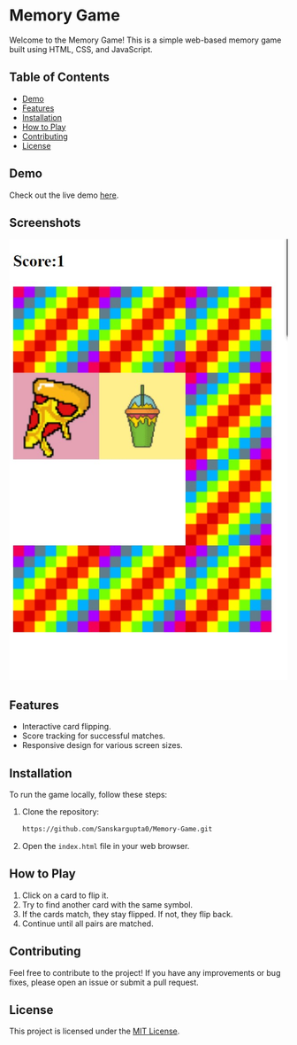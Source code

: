 # Memory Game

Welcome to the Memory Game! This is a simple web-based memory game built using HTML, CSS, and JavaScript.

## Table of Contents
- [Demo](#demo)
- [Features](#features)
- [Installation](#installation)
- [How to Play](#how-to-play)
- [Contributing](#contributing)
- [License](#license)

## Demo

Check out the live demo [here](https://sanskargupta0.github.io/Memory-Game/).

## Screenshots

![Game Screenshot](screenshot.jpg)

## Features

- Interactive card flipping.
- Score tracking for successful matches.
- Responsive design for various screen sizes.

## Installation

To run the game locally, follow these steps:

1. Clone the repository:
    ```bash
    https://github.com/Sanskargupta0/Memory-Game.git
    ```

2. Open the `index.html` file in your web browser.

## How to Play

1. Click on a card to flip it.
2. Try to find another card with the same symbol.
3. If the cards match, they stay flipped. If not, they flip back.
4. Continue until all pairs are matched.

## Contributing

Feel free to contribute to the project! If you have any improvements or bug fixes, please open an issue or submit a pull request.

## License

This project is licensed under the [MIT License](LICENSE).

